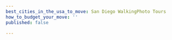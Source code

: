 ```yaml
---
best_cities_in_the_usa_to_move: San Diego WalkingPhoto Tours
how_to_budget_your_move: ''
published: false

---
```

